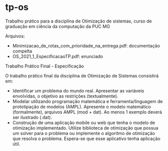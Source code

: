 # tp-os
Trabalho prático para a disciplina de Otimização de sistemas, curso de graduação em ciência da computação da PUC MG

Arquivos:
  - Minimizacao_de_rotas_com_prioridade_na_entrega.pdf: documentação compelta
  - OS_2021_1_EspecificacaoTP.pdf: enunciado

Trabalho Prático Final - Especificação

O trabalho prático final da disciplina de Otimização de Sistemas consistirá em:
  - Identificar um problema do mundo real. Apresentar as variáveis envolvidas, o objetivo as restrições (textualmente).
  - Modelar utilizando programação matemática e ferramenta/linguagem de prototipação de modelos (AMPL). Apresente o modelo matemático (formalmente), arquivos AMPL (mod + dat). Ao menos 1 exemplo deverá ser ilustrado (.dat).
  - Construção de uma aplicação mobile ou web que tenha o modelo de otimização implementado. Utilize biblioteca de otimização que possua um solver para o problema ou implemente o algoritmo de otimização que resolva o problema. Espera-se que esse aplicativo tenha aplicação útil.
